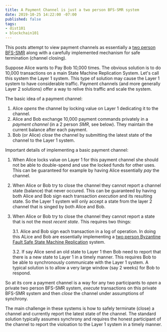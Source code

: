 ```yaml
---
title: A Payment Channel is just a two person BFS-SMR system
date: 2019-10-25 14:22:00 -07:00
published: false
tags:
- dist101
- blockchain101
---
```


This posts attempt to view payment channels as essentially a [two person BFS-SMR](decentralizedthoughts.github.io/2019-10-25-flavours-of-state-machine-replication/) along with a carefully implemented mechanism for safe termination (channel closing). 

Suppose Alice wants to Pay Bob 10,000 times. The obvious solution is to do 10,000 transactions on a main State Machine Replication System. Let's call this system the Layer 1 system. This type of solution may cause the Layer 1 system to have considerable traffic. Payment channels (and more generally Layer 2 solutions) offer a way to relive this traffic and scale the system. 

The basic idea of a payment channel:
1. Alice *opens* the channel by locking value on Layer 1 dedicating it to the channel.
2. Alice and Bob exchange 10,000 payment commands privately in a *payment channel* (in a 2 person *SMR*, see below). They maintain the current balance after each payment.
3. Bob (or Alice) *close* the channel by submitting the latest state of the channel to the Layer 1 system.  

Important details of implementing a basic payment channel:
1. When Alice locks value on Layer 1 for this payment channel she should not be able to double-spend and use the locked funds for other uses. This can be guaranteed for example by having Alice essentially *pay* the channel.
2. When Alice or Bob try to close the channel they cannot report a channel state (balance) that never occured. This can be guaranteed by having both Alice and Bob sign each transaction *execution* and its resulting state. So the Layer 1 system will only accept a state from the layer 2 channel that is singed by both Alice and Bob.
3. When Alice or Bob try to close the channel they cannot report a state that is not the most *recent state*. This requires two things:

   3.1. Alice and Bob sign each transaction in a log of operation. In doing this ALice and Bob are essentially implementing a [two person Byzantine Fault Safe State Machine Replication](decentralizedthoughts.github.io/2019-10-25-flavours-of-state-machine-replication/) system.

   3.2. If say Alice send an old state to Layer 1 then Bob need to report that there is a new state to Layer 1 in a timely manner. This requires Bob to be able to synchronously communicate with the Layer 1 system. A typical solution is to allow a very large window (say 2 weeks) for Bob to respond.

So at its core a payment channel is a way for any two participants to *open* a private two person BFS-SMR system, *execute* transactions on this private BFS-SMR system and then *close* the channel under assumptions of synchrony. 

The main challenge in these systems is how to safely terminate (close) a channel and currently report the latest state of the channel. The standard solution typically assumes synchrony and requires the honest participant of the channel to report the violoation to the Layer 1 system in a timely manner.  
